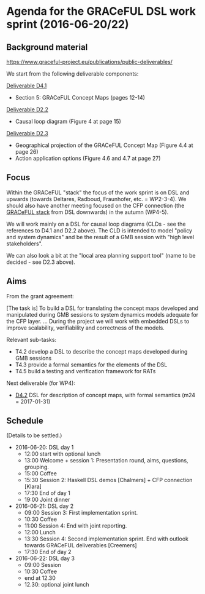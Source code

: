 # Agenda for the GRACeFUL DSL work sprint (2016-06-20/22)

## Background material

https://www.graceful-project.eu/publications/public-deliverables/

We start from the following deliverable components:

[Deliverable D4.1](https://seafile.idmt.de/seafhttp/files/0e55dbe0-0a68-4f16-bd4c-c83bf2fc78f2/D4.1.pdf)
* Section 5: GRACeFUL Concept Maps (pages 12-14)

[Deliverable D2.2](https://seafile.idmt.de/seafhttp/files/57576c02-12ee-4484-b167-be22cabf7f46/D2.2.pdf)
* Causal loop diagram (Figure 4 at page 15)

[Deliverable D2.3](https://seafile.idmt.de/seafhttp/files/23b6c4b0-7045-40da-8447-6b7029973e90/D2.3.pdf)
* Geographical projection of the GRACeFUL Concept Map (Figure 4.4 at page 26)
* Action application options (Figure 4.6 and 4.7 at page 27)

## Focus

Within the GRACeFUL "stack" the focus of the work sprint is on DSL and
upwards (towards Deltares, Radboud, Fraunhofer, etc. = WP2-3-4). We
should also have another meeting focused on the CFP connection (the
[GRACeFUL stack](https://www.graceful-project.eu/project-overview/methodology/) from DSL downwards) in the autumn (WP4-5).

We will work mainly on a DSL for causal loop diagrams (CLDs - see the
references to D4.1 and D2.2 above).  The CLD is intended to model
"policy and system dynamics" and be the result of a GMB session with
"high level stakeholders".

We can also look a bit at the "local area planning support tool"
(name to be decided - see D2.3 above).

## Aims

From the grant agreement:

  [The task is] To build a DSL for translating the concept maps
  developed and manipulated during GMB sessions to system dynamics
  models adequate for the CFP layer.
  ...
  During the project we will work with embedded DSLs to improve
  scalability, verifiability and correctness of the models.

Relevant sub-tasks:
* T4.2 develop a DSL to describe the concept maps developed during GMB sessions
* T4.3 provide a formal semantics for the elements of the DSL
* T4.5 build a testing and verification framework for RATs

Next deliverable (for WP4):
* [D4.2](../deliverables/d4.2/) DSL for description of concept maps, with formal semantics (m24 = 2017-01-31)

## Schedule

(Details to be settled.)

* 2016-06-20: DSL day 1
    * 12:00 start with optional lunch
    * 13:00 Welcome + session 1: Presentation round, aims, questions, grouping.
    * 15:00 Coffee
    * 15:30 Session 2: Haskell DSL demos [Chalmers] + CFP connection [Klara]
    * 17:30 End of day 1
    * 19:00 Joint dinner
* 2016-06-21: DSL day 2
    * 09:00 Session 3: First implementation sprint.
    * 10:30 Coffee
    * 11:00 Session 4: End with joint reporting.
    * 12:00 Lunch
    * 13:30 Session 4: Second implementation sprint. End with outlook towards GRACeFUL deliverables [Creemers]
    * 17:30 End of day 2
* 2016-06-22: DSL day 3
    * 09:00 Session
    * 10:30 Coffee
    * end at 12.30
    * 12.30: optional joint lunch
